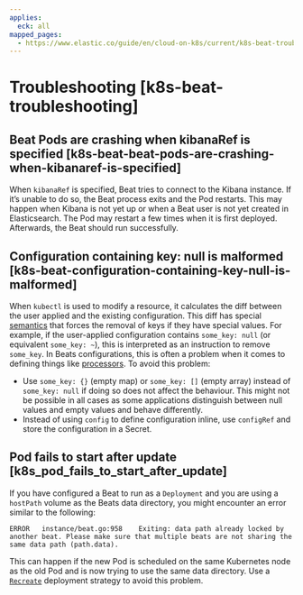 ```yaml
---
applies:
  eck: all
mapped_pages:
  - https://www.elastic.co/guide/en/cloud-on-k8s/current/k8s-beat-troubleshooting.html
---
```


# Troubleshooting [k8s-beat-troubleshooting]

## Beat Pods are crashing when kibanaRef is specified [k8s-beat-beat-pods-are-crashing-when-kibanaref-is-specified]

When `kibanaRef` is specified, Beat tries to connect to the Kibana instance. If it’s unable to do so, the Beat process exits and the Pod restarts. This may happen when Kibana is not yet up or when a Beat user is not yet created in Elasticsearch. The Pod may restart a few times when it is first deployed. Afterwards, the Beat should run successfully.


## Configuration containing key: null is malformed [k8s-beat-configuration-containing-key-null-is-malformed]

When `kubectl` is used to modify a resource, it calculates the diff between the user applied and the existing configuration. This diff has special  [semantics](https://tools.ietf.org/html/rfc7396#section-1) that forces the removal of keys if they have special values. For example, if the user-applied configuration contains `some_key: null` (or equivalent `some_key: ~`), this is interpreted as an instruction to remove `some_key`. In Beats configurations, this is often a problem when it comes to defining things like [processors](asciidocalypse://docs/beats/docs/reference/filebeat/add-cloud-metadata.md). To avoid this problem:

* Use `some_key: {}` (empty map) or `some_key: []` (empty array) instead of `some_key: null` if doing so does not affect the behaviour. This might not be possible in all cases as some applications distinguish between null values and empty values and behave differently.
* Instead of using `config` to define configuration inline, use `configRef` and store the configuration in a Secret.


## Pod fails to start after update [k8s_pod_fails_to_start_after_update]

If you have configured a Beat to run as a `Deployment` and you are using a `hostPath` volume as the Beats data directory, you might encounter an error similar to the following:

```shell script
ERROR   instance/beat.go:958    Exiting: data path already locked by another beat. Please make sure that multiple beats are not sharing the same data path (path.data).
```

This can happen if the new Pod is scheduled on the same Kubernetes node as the old Pod and is now trying to use the same data directory. Use a [`Recreate`](/deploy-manage/deploy/cloud-on-k8s/configuration-beats.md#k8s-beat-chose-the-deployment-model) deployment strategy to avoid this problem.


